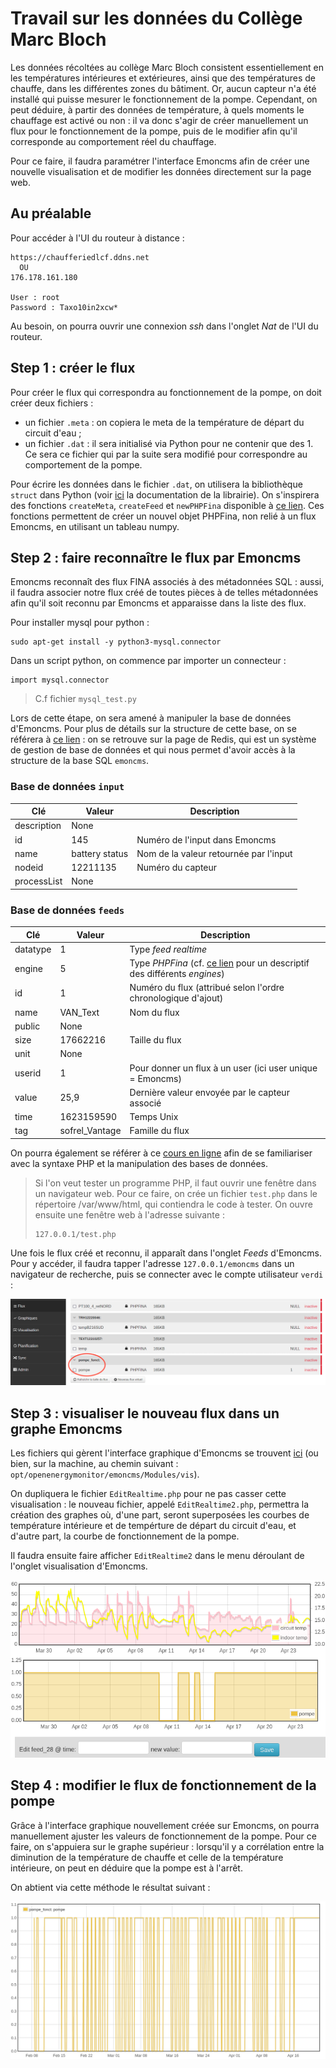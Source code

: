 # Travail sur les données du Collège Marc Bloch 

Les données récoltées au collège Marc Bloch consistent essentiellement en les températures intérieures et extérieures, ainsi que des températures de chauffe, dans les différentes zones du bâtiment. Or, aucun capteur
n'a été installé qui puisse mesurer le fonctionnement de la pompe. Cependant, on peut déduire, à partir des données de température, à quels moments le chauffage est activé ou non :
il va donc s'agir de créer manuellement un flux pour le fonctionnement de la pompe, puis de le modifier afin qu'il corresponde au comportement réel du chauffage. 

Pour ce faire, il faudra paramétrer l'interface Emoncms afin de créer une nouvelle visualisation et de modifier les données directement sur la page web. 


## Au préalable 

Pour accéder à l'UI du routeur à distance : 
```
https://chaufferiedlcf.ddns.net 
  OU
176.178.161.180

User : root
Password : Taxo10in2xcw*
```

Au besoin, on pourra ouvrir une connexion *ssh* dans l'onglet *Nat* de l'UI du routeur. 


## Step 1 : créer le flux 

Pour créer le flux qui correspondra au fonctionnement de la pompe, on doit créer deux fichiers : 
* un fichier `.meta` : on copiera le meta de la température de départ du circuit d'eau ;
* un fichier `.dat` : il sera initialisé via Python pour ne contenir que des 1. Ce sera ce fichier qui par la suite sera modifié pour correspondre au comportement de la pompe. 

Pour écrire les données dans le fichier `.dat`, on utilisera la bibliothèque `struct` dans Python (voir [ici](https://docs.python.org/3/library/struct.html) la documentation de la librairie). 
On s'inspirera des fonctions `createMeta`, `createFeed` et `newPHPFina` disponible à [ce lien](https://github.com/alexandrecuer/tf_works/blob/master/BIOS/src/tools/phpfina.py). Ces fonctions permettent de créer un nouvel objet PHPFina, non relié à un flux Emoncms, en utilisant un tableau numpy. 


## Step 2 : faire reconnaître le flux par Emoncms 

Emoncms reconnaît des flux FINA associés à des métadonnées SQL : aussi, il faudra associer notre flux créé de toutes pièces à de telles métadonnées afin qu'il soit reconnu par Emoncms et apparaisse dans la liste des flux. 

Pour installer mysql pour python : 

```
sudo apt-get install -y python3-mysql.connector
```

Dans un script python, on commence par importer un connecteur :

```
import mysql.connector
```

> C.f fichier `mysql_test.py`

Lors de cette étape, on sera amené à manipuler la base de données d'Emoncms. Pour plus de détails sur la structure de cette base, on se référera à [ce lien](https://github.com/emoncms/emoncms/blob/master/default.emonpi.settings.php#L38) : on se retrouve sur la page de Redis, qui est un système de gestion de base de données et qui nous permet d'avoir accès à la structure de la base SQL `emoncms`.   


### Base de données `input`

Clé | Valeur | Description 
--|--|--
description | None | 
id | 145 | Numéro de l'input dans Emoncms 
name | battery status | Nom de la valeur retournée par l'input 
nodeid | 12211135 | Numéro du capteur 
processList | None | 

### Base de données `feeds`

Clé | Valeur | Description 
--|--|--
datatype | 1 | Type *feed realtime* 
engine | 5 | Type *PHPFina* (cf. [ce lien](https://github.com/emoncms/emoncms/blob/master/default.emonpi.settings.php) pour un descriptif des différents *engines*)
id | 1 | Numéro du flux (attribué selon l'ordre chronologique d'ajout) 
name | VAN_Text | Nom du flux 
public | None | 
size | 17662216 | Taille du flux 
unit | None | 
userid | 1 | Pour donner un flux à un user (ici user unique = Emoncms) 
value | 25,9 | Dernière valeur envoyée par le capteur associé 
time | 1623159590 | Temps Unix
tag | sofrel_Vantage | Famille du flux 


On pourra également se référer à ce [cours en ligne]( https://openclassrooms.com/fr/courses/918836-concevez-votre-site-web-avec-php-et-mysql/914508-ecrivez-des-donnees) afin de se familiariser avec la syntaxe PHP et la manipulation des bases de données. 

> Si l'on veut tester un programme PHP, il faut ouvrir une fenêtre dans un navigateur web. Pour ce faire, on crée un fichier `test.php` dans le répertoire /var/www/html, qui contiendra le code à tester. On ouvre ensuite une fenêtre web à l'adresse suivante : 
> ```
> 127.0.0.1/test.php
> ```


Une fois le flux créé et reconnu, il apparaît dans l'onglet *Feeds* d'Emoncms. Pour y accéder, il faudra tapper l'adresse `127.0.0.1/emoncms` dans un navigateur de recherche, puis se connecter avec le compte utilisateur `verdi` :

![nouveau flux reconnu](images/newflux.png)


## Step 3 : visualiser le nouveau flux dans un graphe Emoncms
  
Les fichiers qui gèrent l'interface graphique d'Emoncms se trouvent [ici](https://github.com/emoncms/emoncms/tree/master/Modules/vis) (ou bien, sur la machine, au chemin suivant : `opt/openenergymonitor/emoncms/Modules/vis`).

On dupliquera le fichier `EditRealtime.php` pour ne pas casser cette visualisation : le nouveau fichier, appelé `EditRealtime2.php`, permettra la création des graphes où, d'une part, seront superposées les courbes de température intérieure et de tempérture de départ du circuit d'eau, et d'autre part, la courbe de fonctionnement de la pompe. 

Il faudra ensuite faire afficher `EditRealtime2` dans le menu déroulant de l'onglet visualisation d'Emoncms. 

![nouveau graphe pompe](images/interface.png)



## Step 4 : modifier le flux de fonctionnement de la pompe

Grâce à l'interface graphique nouvellement créée sur Emoncms, on pourra manuellement ajuster les valeurs de fonctionnement de la pompe. Pour ce faire, on s'appuiera sur le graphe supérieur : lorsqu'il y a corrélation entre la diminution de la température de chauffe et celle de la température intérieure, on peut en déduire que la pompe est à l'arrêt. 

On abtient via cette méthode le résultat suivant : 

![resultat pompe](images/result_pompe.png)





